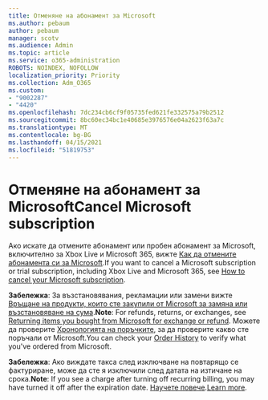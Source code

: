 ```yaml
---
title: Отменяне на абонамент за Microsoft
ms.author: pebaum
author: pebaum
manager: scotv
ms.audience: Admin
ms.topic: article
ms.service: o365-administration
ROBOTS: NOINDEX, NOFOLLOW
localization_priority: Priority
ms.collection: Adm_O365
ms.custom:
- "9002287"
- "4420"
ms.openlocfilehash: 7dc234cb6cf9f05735fed621fe332575a79b2512
ms.sourcegitcommit: 8bc60ec34bc1e40685e3976576e04a2623f63a7c
ms.translationtype: MT
ms.contentlocale: bg-BG
ms.lasthandoff: 04/15/2021
ms.locfileid: "51819753"
---
```

# <a name="cancel-microsoft-subscription"></a><span data-ttu-id="1bbfb-102">Отменяне на абонамент за Microsoft</span><span class="sxs-lookup"><span data-stu-id="1bbfb-102">Cancel Microsoft subscription</span></span>

<span data-ttu-id="1bbfb-103">Ако искате да отмените абонамент или пробен абонамент за Microsoft, включително за Xbox Live и Microsoft 365, вижте [Как да отмените абонамента си за Microsoft](https://support.microsoft.com/help/4027815).</span><span class="sxs-lookup"><span data-stu-id="1bbfb-103">If you want to cancel a Microsoft subscription or trial subscription, including Xbox Live and Microsoft 365, see [How to cancel your Microsoft subscription](https://support.microsoft.com/help/4027815).</span></span>

<span data-ttu-id="1bbfb-104">**Забележка**: За възстановявания, рекламации или замени вижте [Връщане на продукти, които сте закупили от Microsoft за замяна или възстановяване на сума](https://support.microsoft.com/help/10558).</span><span class="sxs-lookup"><span data-stu-id="1bbfb-104">**Note**: For refunds, returns, or exchanges, see [Returning items you bought from Microsoft for exchange or refund](https://support.microsoft.com/help/10558).</span></span> <span data-ttu-id="1bbfb-105">Можете да проверите [Хронологията на поръчките](https://account.microsoft.com/billing/orders/), за да проверите какво сте поръчали от Microsoft.</span><span class="sxs-lookup"><span data-stu-id="1bbfb-105">You can check your [Order History](https://account.microsoft.com/billing/orders/) to verify what you've ordered from Microsoft.</span></span> 

<span data-ttu-id="1bbfb-106">**Забележка**: Ако виждате такса след изключване на повтарящо се фактуриране, може да сте я изключили след датата на изтичане на срока.</span><span class="sxs-lookup"><span data-stu-id="1bbfb-106">**Note**: If you see a charge after turning off recurring billing, you may have turned it off after the expiration date.</span></span> <span data-ttu-id="1bbfb-107">[Научете повече](https://support.microsoft.com/help/10640).</span><span class="sxs-lookup"><span data-stu-id="1bbfb-107">[Learn more](https://support.microsoft.com/help/10640).</span></span> 
